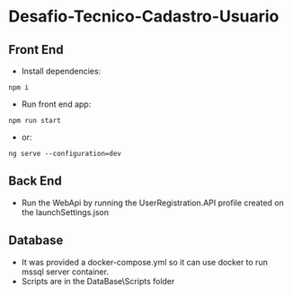 # Desafio-Tecnico-Cadastro-Usuario

## Front End

* Install dependencies:

```
npm i 
```

* Run front end app:

```
npm run start 
```

* or:

```
ng serve --configuration=dev 
```

## Back End
* Run the WebApi by running the UserRegistration.API profile created on the launchSettings.json

## Database
* It was provided a docker-compose.yml so it can use docker to run mssql server container. 
* Scripts are in the DataBase\Scripts folder
